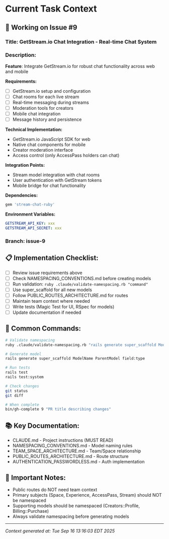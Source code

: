 # Current Task Context

## 🎯 Working on Issue #9

### Title: GetStream.io Chat Integration - Real-time Chat System

### Description:
**Feature**: Integrate GetStream.io for robust chat functionality across web and mobile

**Requirements:**
- [ ] GetStream.io setup and configuration
- [ ] Chat rooms for each live stream
- [ ] Real-time messaging during streams
- [ ] Moderation tools for creators
- [ ] Mobile chat integration
- [ ] Message history and persistence

**Technical Implementation:**
- GetStream.io JavaScript SDK for web
- Native chat components for mobile
- Creator moderation interface
- Access control (only AccessPass holders can chat)

**Integration Points:**
- Stream model integration with chat rooms
- User authentication with GetStream tokens
- Mobile bridge for chat functionality

**Dependencies:**
```ruby
gem 'stream-chat-ruby'
```

**Environment Variables:**
```yaml
GETSTREAM_API_KEY: xxx
GETSTREAM_API_SECRET: xxx  
```

### Branch: issue-9

## 📋 Implementation Checklist:
- [ ] Review issue requirements above
- [ ] Check NAMESPACING_CONVENTIONS.md before creating models
- [ ] Run validation: `ruby .claude/validate-namespacing.rb "command"`
- [ ] Use super_scaffold for all new models
- [ ] Follow PUBLIC_ROUTES_ARCHITECTURE.md for routes
- [ ] Maintain team context where needed
- [ ] Write tests (Magic Test for UI, RSpec for models)
- [ ] Update documentation if needed

## 🔧 Common Commands:
```bash
# Validate namespacing
ruby .claude/validate-namespacing.rb "rails generate super_scaffold ModelName"

# Generate model
rails generate super_scaffold ModelName ParentModel field:type

# Run tests
rails test
rails test:system

# Check changes
git status
git diff

# When complete
bin/gh-complete 9 "PR title describing changes"
```

## 📚 Key Documentation:
- CLAUDE.md - Project instructions (MUST READ)
- NAMESPACING_CONVENTIONS.md - Model naming rules
- TEAM_SPACE_ARCHITECTURE.md - Team/Space relationship
- PUBLIC_ROUTES_ARCHITECTURE.md - Route structure
- AUTHENTICATION_PASSWORDLESS.md - Auth implementation

## 🚨 Important Notes:
- Public routes do NOT need team context
- Primary subjects (Space, Experience, AccessPass, Stream) should NOT be namespaced
- Supporting models should be namespaced (Creators::Profile, Billing::Purchase)
- Always validate namespacing before generating models

---
*Context generated at: Tue Sep 16 13:16:03 EDT 2025*
